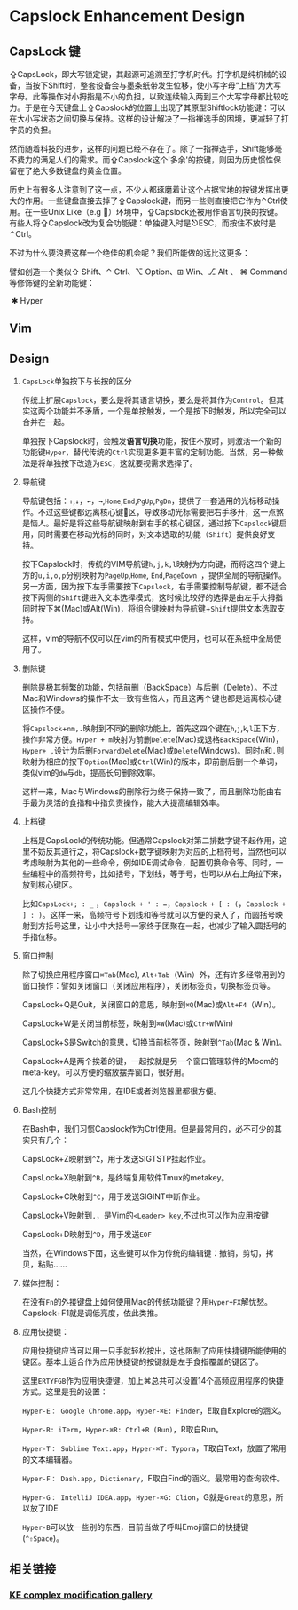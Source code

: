 # Capslock Enhancement Design



## CapsLock 键

⇪CapsLock，即大写锁定键，其起源可追溯至打字机时代。打字机是纯机械的设备，当按下Shift时，整套设备会与墨条纸带发生位移，使小写字母“上档”为大写字母。此等操作对小拇指是不小的负担，以致连续输入两到三个大写字母都比较吃力。于是在今天键盘上⇪Capslock的位置上出现了其原型Shiftlock功能键：可以在大小写状态之间切换与保持。这样的设计解决了一指禅选手的困境，更减轻了打字员的负担。

然而随着科技的进步，这样的问题已经不存在了。除了一指禅选手，Shift能够毫不费力的满足人们的需求。而⇪Capslock这个'多余'的按键，则因为历史惯性保留在了绝大多数键盘的黄金位置。

历史上有很多人注意到了这一点，不少人都琢磨着让这个占据宝地的按键发挥出更大的作用。一些键盘直接去掉了⇪Capslock键，而另一些则直接把它作为⌃Ctrl使用。在一些Unix Like（e.g ）环境中，⇪Capslock还被用作语言切换的按键。有些人将⇪Capslock改为复合功能键：单独键入时是⎋ESC，而按住不放时是⌃Ctrl。

不过为什么要浪费这样一个绝佳的机会呢？我们所能做的远比这更多：

譬如创造一个类似⇧ Shift、⌃ Ctrl、⌥ Option、⊞ Win、⎇ Alt 、 ⌘ Command等修饰键的全新功能键：

​										✱ Hyper

## Vim





## Design

1. `CapsLock`单独按下与长按的区分

   传统上扩展`Capslock`，要么是将其语言切换，要么是将其作为`Control`。但其实这两个功能并不矛盾，一个是单按触发，一个是按下时触发，所以完全可以合并在一起。

   单独按下Capslock时，会触发**语言切换**功能，按住不放时，则激活一个新的功能键`Hyper`，替代传统的`Ctrl`实现更多更丰富的定制功能。当然，另一种做法是将单独按下改造为`ESC`，这就要视需求选择了。

2. 导航键

   导航键包括：`↑`,`↓`，`←`，`→`,`Home`,`End`,`PgUp`,`PgDn`，提供了一套通用的光标移动操作。不过这些键都远离核心键区，导致移动光标需要把右手移开，这一点煞是恼人。最好是将这些导航键映射到右手的核心键区，通过按下`Capslock`键启用，同时需要在移动光标的同时，对文本选取的功能（`Shift`）提供良好支持。

   按下Capslock时，传统的VIM导航键`h,j,k,l`映射为方向键，而将这四个键上方的`u,i,o,p`分别映射为`PageUp`,`Home`, `End`,`PageDown `，提供全局的导航操作。另一方面，因为按下左手需要按下`Capslock`，右手需要控制导航键，都不适合按下两侧的`Shift`键进入文本选择模式，这时候比较好的选择是由左手大拇指同时按下⌘(Mac)或Alt(Win)，将组合键映射为导航键+`Shift`提供文本选取支持。

   这样，vim的导航不仅可以在vim的所有模式中使用，也可以在系统中全局使用了。

3. 删除键

   删除是极其频繁的功能，包括前删（BackSpace）与后删（Delete）。不过Mac和Windows的操作不太一致有些恼人，而且这两个键也都是远离核心键区操作不便。

   将`Capslock`+`nm,.`映射到不同的删除功能上，首先这四个键在`h`,`j`,`k`,`l`正下方，操作非常方便。`Hyper + m`映射为前删`Delete`(Mac)或退格`BackSpace`(Win)，`Hyper+ ,`设计为后删`ForwardDelete`(Mac)或`Delete`(Windows)。同时`n`和`.`则映射为相应的按下`Option`(Mac)或`Ctrl`(Win)的版本，即前删后删一个单词，类似vim的`dw`与`db`，提高长句删除效率。

   这样一来，Mac与Windows的删除行为终于保持一致了，而且删除功能由右手最为灵活的食指和中指负责操作，能大大提高编辑效率。

4. 上档键

   上档是CapsLock的传统功能。但通常Capslock对第二排数字键不起作用，这里不妨反其道行之，将Capslock+数字键映射为对应的上档符号，当然也可以考虑映射为其他的一些命令，例如IDE调试命令，配置切换命令等。同时，一些编程中的高频符号，比如括号，下划线，等于号，也可以从右上角拉下来，放到核心键区。

   比如`CapsLock+; : _` ，`Capslock + ' : =`，`Capslock + [ : (`，`Capslock + ] : )`。这样一来，高频符号下划线和等号就可以方便的录入了，而圆括号映射到方括号这里，让小中大括号一家终于团聚在一起，也减少了输入圆括号的手指位移。

5. 窗口控制

   除了切换应用程序窗口`⌘Tab`(Mac), `Alt+Tab`（Win）外，还有许多经常用到的窗口操作：譬如关闭窗口（关闭应用程序），关闭标签页，切换标签页等。

   CapsLock+Q是Quit，关闭窗口的意思，映射到`⌘Q`(Mac)或`Alt+F4`（Win）。

   CapsLock+W是关闭当前标签，映射到`⌘W`(Mac)或`Ctr+W`(Win)

   CapsLock+S是Switch的意思，切换当前标签页，映射到`^Tab`(Mac & Win)。

   CapsLock+A是两个挨着的键，一起按就是另一个窗口管理软件的Moom的meta-key。可以方便的缩放摆弄窗口，很好用。

   这几个快捷方式非常常用，在IDE或者浏览器里都很方便。

6. Bash控制

   在Bash中，我们习惯Capslock作为Ctrl使用。但是最常用的，必不可少的其实只有几个：

   CapsLock+Z映射到`^Z`，用于发送SIGTSTP挂起作业。

   CapsLock+X映射到`^B`，是终端复用软件Tmux的metakey。

   CapsLock+C映射到`^C`，用于发送SIGINT中断作业。

   CapsLock+V映射到`,`，是Vim的`<Leader> key`,不过也可以作为应用按键

   CapsLock+D映射到`^D`，用于发送`EOF`

   当然，在Windows下面，这些键可以作为传统的编辑键：撤销，剪切，拷贝，粘贴……

7. 媒体控制：

   在没有`Fn`的外接键盘上如何使用Mac的传统功能键？用`Hyper+FX`解忧愁。Capslock+F1就是调低亮度，依此类推。

8. 应用快捷键：

   应用快捷键应当可以用一只手就轻松按出，这也限制了应用快捷键所能使用的键区。基本上适合作为应用快捷键的按键就是左手食指覆盖的键区了。

   这里`ERTYFGB`作为应用快捷键，加上⌘总共可以设置14个高频应用程序的快捷方式。这里是我的设置：

   `Hyper-E： Google Chrome.app`，`Hyper-⌘E: Finder`，E取自Explore的涵义。

   `Hyper-R: iTerm`，`Hyper-⌘R: Ctrl+R (Run)`，R取自Run。

   `Hyper-T： Sublime Text.app`，`Hyper-⌘T: Typora`，T取自Text，放置了常用的文本编辑器。

   `Hyper-F： Dash.app`，`Dictionary`，F取自Find的涵义。最常用的查询软件。

   `Hyper-G： IntelliJ IDEA.app`，`Hyper-⌘G: Clion`，G就是`Great`的意思，所以放了IDE

   `Hyper-B`可以放一些别的东西，目前当做了呼叫Emoji窗口的快捷键(`^⇧Space`)。

## 相关链接



### [KE complex modification gallery](https://pqrs.org/osx/karabiner/complex_modifications/)

